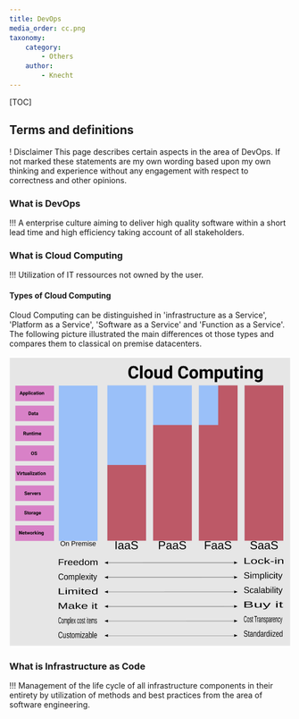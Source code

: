 ```yaml
---
title: DevOps
media_order: cc.png
taxonomy:
    category:
        - Others
    author:
        - Knecht
---
```


[TOC]

## Terms and definitions
! Disclaimer
This page describes certain aspects in the area of DevOps. If not marked these statements are my own wording based upon my own thinking and experience without any engagement with respect to correctness and other opinions.

### What is DevOps
!!! A enterprise culture aiming to deliver high quality software within a short lead time and high efficiency taking account of all stakeholders.

### What is Cloud Computing
!!! Utilization of IT ressources not owned by the user.

#### Types of Cloud Computing
Cloud Computing can be distinguished in 'infrastructure as a Service', 'Platform as a Service', 'Software as a Service' and 'Function as a Service'. The following picture illustrated the main differences ot those types and compares them to classical on premise datacenters.

![Image link](cc.png?link&cropResize=300,400)

### What is Infrastructure as Code
!!! Management of the life cycle of all infrastructure components in their entirety by utilization of methods and best practices from the area of software engineering.
